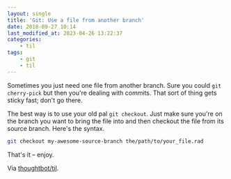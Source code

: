 ```yaml
---
layout: single
title: 'Git: Use a file from another branch'
date: 2018-09-27 10:14
last_modified_at: 2023-04-26 13:22:37
categories:
    - til
tags:
    - git
    - til
---
```


Sometimes you just need one file from another branch. Sure you could `git cherry-pick`
but then you're dealing with commits. That sort of thing gets sticky fast; don't go there.

The best way is to use your old pal `git checkout`. Just make sure you're
on the branch you want to bring the file into and then checkout the file
from its source branch. Here's the syntax.

```bash
git checkout my-awesome-source-branch the/path/to/your_file.rad
```

That's it – enjoy.

Via [thoughtbot/til](https://github.com/thoughtbot/til).
